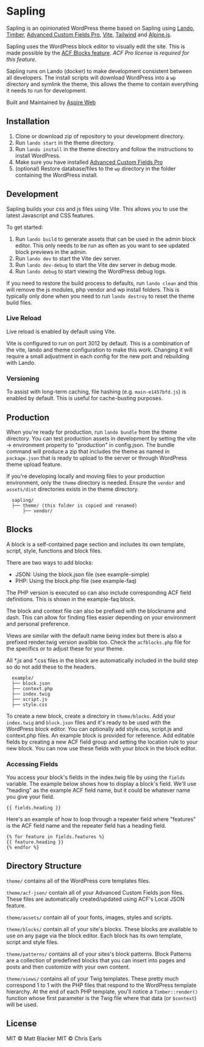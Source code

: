 # Sapling

Sapling is an opinionated WordPress theme based on Sapling using [Lando](https://lando.dev/), [Timber](https://www.upstatement.com/timber/), [Advanced Custom Fields Pro](https://www.advancedcustomfields.com/), [Vite](https://vitejs.dev/), [Tailwind](https://tailwindcss.com/) and [Alpine.js](https://github.com/alpinejs/alpine).

Sapling uses the WordPress block editor to visually edit the site. This is made possible by the [ACF Blocks feature](https://www.advancedcustomfields.com/resources/blocks/). *ACF Pro license is required for this feature.*

Sapling runs on Lando (docker) to make development consistent between all developers. The install scripts will download WordPress into a `wp` directory and symlink the theme, this allows the theme to contain everything it needs to run for development.

Built and Maintained by [Aspire Web](https://aspireweb.com.au)

## Installation

1. Clone or download zip of repository to your development directory.
2. Run `lando start` in the theme directory.
3. Run `lando install` in the theme directory and follow the instructions to install WordPress.
4. Make sure you have installed [Advanced Custom Fields Pro](https://www.advancedcustomfields.com/)
5. (optional) Restore database/files to the `wp` directory in the folder containing the WordPress install.

## Development

Sapling builds your css and js files using Vite. This allows you to use the latest Javascript and CSS features.

To get started:
1. Run `lando build` to generate assets that can be used in the admin block editor. This only needs to be run as often as you want to see updated block previews in the admin.
2. Run `lando dev` to start the Vite dev server.
3. Run `lando dev-debug` to start the Vite dev server in debug mode.
4. Run `lando debug` to start viewing the WordPress debug logs.

If you need to restore the build process to defaults, run `lando clean` and this will remove the js modules, php vendor and wp install folders. This is typically only done when you need to run `lando destroy` to reset the theme build files.

### Live Reload

Live reload is enabled by default using Vite.

Vite is configured to run on port 3012 by default. This is a combination of the vite, lando and theme configuration to make this work. Changing it will require a small adjustment in each config for the new port and rebuilding with Lando.

### Versioning

To assist with long-term caching, file hashing (e.g. `main-e1457bfd.js`) is enabled by default. This is useful for cache-busting purposes.

## Production

When you're ready for production, run `lando bundle` from the theme directory. You can test production assets in development by setting the vite → environment property to "production" in config.json.
The bundle command will produce a zip that includes the theme as named in `package.json` that is ready to upload to the server or through WordPress theme upload feature.

If you're developing locally and moving files to your production environment, only the `theme` directory is needed. Ensure the `vendor` and `assets/dist` directories exists in the theme directory.

```
  sapling/
  ├── theme/ (this folder is copied and renamed)
      ├── vendor/
```

## Blocks

A block is a self-contained page section and includes its own template, script, style, functions and block files.

There are two ways to add blocks:
- JSON: Using the block.json file (see example-simple)
- PHP: Using the block.php file (see example-faq)

The PHP version is executed so can also include corresponding ACF field definitions. This is shown in the example-faq block.

The block and context file can also be prefixed with the blockname and dash. This can allow for finding files easier depending on your environment and personal preference.

Views are similar with the default name being index but there is also a prefixed render.twig version availble too. Check the `acfblocks.php` file for the specifics or to adjust these for your theme.

All *.js and *.css files in the block are automatically included in the build step so do not add these to the headers.

```
  example/
  ├── block.json
  ├── context.php
  ├── index.twig
  ├── script.js
  ├── style.css
```

To create a new block, create a directory in `theme/blocks`. Add your `index.twig` and `block.json` files and it's ready to be used with the WordPress block editor. You can optionally add style.css, script.js and context.php files. An example block is provided for reference. Add editable fields by creating a new ACF field group and setting the location rule to your new block. You can now use these fields with your block in the block editor.

### Accessing Fields

You access your block's fields in the index.twig file by using the `fields` variable. The example below shows how to display a block's field. We'll use "heading" as the example ACF field name, but it could be whatever name you give your field.

`{{ fields.heading }}`

Here's an example of how to loop through a repeater field where "features" is the ACF field name and the repeater field has a heading field.

```
{% for feature in fields.features %}
{{ feature.heading }}
{% endfor %}
```

## Directory Structure

`theme/` contains all of the WordPress core templates files.

`theme/acf-json/` contain all of your Advanced Custom Fields json files. These files are automatically created/updated using ACF's Local JSON feature.

`theme/assets/` contain all of your fonts, images, styles and scripts.

`theme/blocks/` contain all of your site's blocks. These blocks are available to use on any page via the block editor. Each block has its own template, script and style files.

`theme/patterns/` contains all of your sites's block patterns. Block Patterns are a collection of predefined blocks that you can insert into pages and posts and then customize with your own content.

`theme/views/` contains all of your Twig templates. These pretty much correspond 1 to 1 with the PHP files that respond to the WordPress template hierarchy. At the end of each PHP template, you'll notice a `Timber::render()` function whose first parameter is the Twig file where that data (or `$context`) will be used.

## License

MIT © Matt Blacker
MIT © Chris Earls

